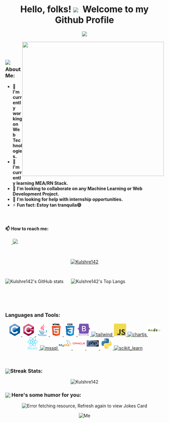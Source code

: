 <h1 align="center">Hello, folks! <img src="https://raw.githubusercontent.com/MartinHeinz/MartinHeinz/master/wave.gif" width="40px">&nbsp;&nbsp;Welcome to my Github Profile</h1>
<p align="center">
<a href="https://github.com/DenverCoder1/readme-typing-svg"><img src="https://readme-typing-svg.herokuapp.com?lines=I'm+a+Computer+Science+Student;Web+Developer;Open-Source%20|%20Web-Development%20|%20ML%20Enthusiast;Always%20Learning%20New%20Things...&center=true&width=500&height=50"></a>
</p>
<img src="gitcat.gif" align="right" width="450" height="425"/>

<br /><br />
### <img src="https://github.com/TheDudeThatCode/TheDudeThatCode/blob/master/Assets/Developer.gif" width="45px"> About Me:

- 🔭 **I'm currently working on Web Technologies.**
- 🌱 **I'm currently learning MEA/RN Stack.**
- 👯 **I'm looking to collaborate on any Machine Learning or Web Development Project.**
- 🤔 **I'm looking for help with internship opportunities.**
- ⚡ **Fun fact: Estoy tan tranquila😄**

<br />

#### 📫 How to reach me:
  
  &nbsp;&nbsp;&nbsp;&nbsp;&nbsp;<a href="mailto:deepalikulshrestha116@gmail.com"> <img src="https://img.icons8.com/fluent/48/000000/gmail.png" width="4.5%"/></a>
  
<br />
  
<p align="center"> <a href="https://github.com/ryo-ma/github-profile-trophy"><img src="https://github-profile-trophy.vercel.app/?username=kulshre142" alt="Kulshre142" /></a> </p>

<br />

![Kulshre142's GitHub stats](https://github-readme-stats.vercel.app/api?username=Kulshre142&theme=tokyonight) &nbsp;&nbsp;&nbsp;&nbsp; ![Kulshre142's Top Langs](https://github-readme-stats.vercel.app/api/top-langs?username=kulshre142&theme=tokyonight)

 </br> </br></br>
<h3 align="left">Languages and Tools:</h3>
<p align="center">   <a href="https://www.cprogramming.com/" target="_blank"> <img src="https://raw.githubusercontent.com/devicons/devicon/master/icons/c/c-original.svg" alt="c" width="40" height="40"/> </a> <a href="https://www.w3schools.com/cpp/" target="_blank"> <img src="https://raw.githubusercontent.com/devicons/devicon/master/icons/cplusplus/cplusplus-original.svg" alt="cplusplus" width="40" height="40"/> </a> <a href="https://www.java.com" target="_blank"> <img src="https://raw.githubusercontent.com/devicons/devicon/master/icons/java/java-original.svg" alt="java" width="40" height="40"/> </a> <a href="https://www.w3.org/html/" target="_blank"> <img src="https://raw.githubusercontent.com/devicons/devicon/master/icons/html5/html5-original-wordmark.svg" alt="html5" width="40" height="40"/> </a> <a href="https://www.w3schools.com/css/" target="_blank"> <img src="https://raw.githubusercontent.com/devicons/devicon/master/icons/css3/css3-original-wordmark.svg" alt="css3" width="40" height="40"/> </a> <a href="https://getbootstrap.com" target="_blank"> <img src="https://raw.githubusercontent.com/devicons/devicon/master/icons/bootstrap/bootstrap-plain-wordmark.svg" alt="bootstrap" width="40" height="40"/> </a> <a href="https://tailwindcss.com/" target="_blank"> <img src="https://www.vectorlogo.zone/logos/tailwindcss/tailwindcss-icon.svg" alt="tailwind" width="40" height="40"/> </a> <a href="https://developer.mozilla.org/en-US/docs/Web/JavaScript" target="_blank"> <img src="https://raw.githubusercontent.com/devicons/devicon/master/icons/javascript/javascript-original.svg" alt="javascript" width="40" height="40"/> </a> <a href="https://www.chartjs.org" target="_blank"> <img src="https://www.chartjs.org/media/logo-title.svg" alt="chartjs" width="40" height="40"/> </a> <a href="https://nodejs.org" target="_blank"> <img src="https://raw.githubusercontent.com/devicons/devicon/master/icons/nodejs/nodejs-original-wordmark.svg" alt="nodejs" width="40" height="40"/> </a>
  <a href="https://reactjs.org/" target="_blank" rel="noreferrer"> <img src="https://raw.githubusercontent.com/devicons/devicon/master/icons/react/react-original-wordmark.svg" alt="react" width="40" height="40"/> </a><a href="https://www.microsoft.com/en-us/sql-server" target="_blank"> <img src="https://www.svgrepo.com/show/303229/microsoft-sql-server-logo.svg" alt="mssql" width="40" height="40"/> </a> <a href="https://www.mysql.com/" target="_blank"> <img src="https://raw.githubusercontent.com/devicons/devicon/master/icons/mysql/mysql-original-wordmark.svg" alt="mysql" width="40" height="40"/> </a>  <a href="https://www.oracle.com/" target="_blank"> <img src="https://raw.githubusercontent.com/devicons/devicon/master/icons/oracle/oracle-original.svg" alt="oracle" width="40" height="40"/> </a> <a href="https://www.php.net" target="_blank"> <img src="https://raw.githubusercontent.com/devicons/devicon/master/icons/php/php-original.svg" alt="php" width="40" height="40"/> </a> <a href="https://www.python.org" target="_blank"> <img src="https://raw.githubusercontent.com/devicons/devicon/master/icons/python/python-original.svg" alt="python" width="40" height="40"/> </a> <a href="https://scikit-learn.org/" target="_blank"> <img src="https://upload.wikimedia.org/wikipedia/commons/0/05/Scikit_learn_logo_small.svg" alt="scikit_learn" width="40" height="40"/> </a> </p>

  <br />
  
 ### <img align ='center' src='https://tenor.com/view/dm4uz3-foekoe-foekoe-gaming-the-greenscreen-room-emoji-gif-21042223.gif' width ='29px'>Streak Stats:
<p align="center"> <img src="https://github-readme-streak-stats.herokuapp.com/?user=Kulshre142&theme=black-ice" alt="Kulshre142"  /></p>


### <img align ='center' src='https://media2.giphy.com/media/UQDSBzfyiBKvgFcSTw/giphy.gif?cid=ecf05e47p3cd513axbek3f56ti3jzizq8hincw20jauyyfyw&rid=giphy.gif' width ='29px'> Here's some humor for you:
<p align="center"><img src="https://readme-jokes.vercel.app/api" alt="Error fetching resource, Refresh again to view Jokes Card" /></p>

<p align="center"> <img src="https://komarev.com/ghpvc/?username=Kulshre142&label=Profile%20views&color=0e75b6&style=flat" alt="Me" /> </p>

